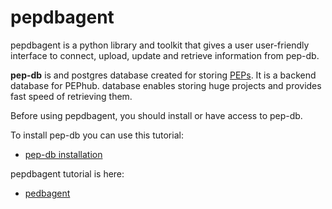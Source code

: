 # pepdbagent

pepdbagent is a python library and toolkit that gives a user user-friendly 
interface to connect, upload, update and retrieve information from pep-db.

**pep-db** is and postgres database created for storing [PEPs](http://pep.databio.org/en/latest/). 
It is a backend database for PEPhub. database enables storing huge projects and provides fast speed of retrieving them.

Before using pepdbagent, you should install or have access to pep-db.

To install pep-db you can use this tutorial:
- [pep-db installation](./docs/db_tutorial.md)


pepdbagent tutorial is here:
- [pedbagent](./docs/tutorial.md)